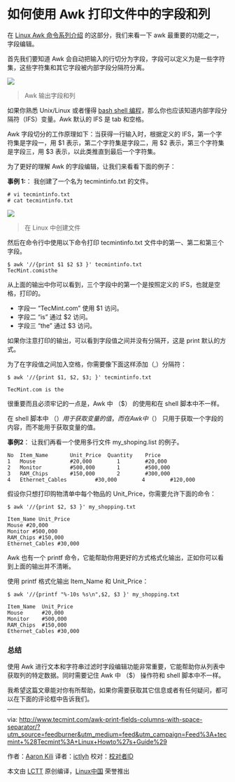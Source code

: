 如何使用 Awk 打印文件中的字段和列
===================================================

在 [Linux Awk 命令系列介绍][1] 的这部分，我们来看一下 awk 最重要的功能之一，字段编辑。

首先我们要知道 Awk 会自动把输入的行切分为字段，字段可以定义为是一些字符集，这些字符集和其它字段被内部字段分隔符分离。

![](http://www.tecmint.com/wp-content/uploads/2016/04/Awk-Print-Fields-and-Columns.png)
>Awk 输出字段和列

如果你熟悉 Unix/Linux 或者懂得 [bash shell 编程][2]，那么你也应该知道内部字段分隔符（IFS）变量。Awk 默认的 IFS 是 tab 和空格。

Awk 字段切分的工作原理如下：当获得一行输入时，根据定义的 IFS，第一个字符集是字段一，用 $1 表示，第二个字符集是字段二，用 $2 表示，第三个字符集是字段三，用 $3 表示，以此类推直到最后一个字符集。

为了更好的理解 Awk 的字段编辑，让我们来看看下面的例子：

**事例 1:**： 我创建了一个名为 tecmintinfo.txt 的文件。

```
# vi tecmintinfo.txt
# cat tecmintinfo.txt
```

![](http://www.tecmint.com/wp-content/uploads/2016/04/Create-File-in-Linux.png)
>在 Linux 中创建文件

然后在命令行中使用以下命令打印 tecmintinfo.txt 文件中的第一、第二和第三个字段。

```
$ awk '//{print $1 $2 $3 }' tecmintinfo.txt
TecMint.comisthe
```
从上面的输出中你可以看到，三个字段中的第一个是按照定义的 IFS，也就是空格，打印的。

- 字段一 “TecMint.com” 使用 $1 访问。
- 字段二 “is” 通过 $2 访问。
- 字段三 “the” 通过 $3 访问。

如果你注意打印的输出，可以看到字段值之间并没有分隔开，这是 print 默认的方式。

为了在字段值之间加入空格，你需要像下面这样添加（,）分隔符：

```
$ awk '//{print $1, $2, $3; }' tecmintinfo.txt

TecMint.com is the
```

很重要而且必须牢记的一点是，Awk 中 （$） 的使用和在 shell 脚本中不一样。

在 shell 脚本中 （$） 用于获取变量的值，而在 Awk 中 （$） 只用于获取一个字段的内容，而不能用于获取变量的值。 

**事例2**： 让我们再看一个使用多行文件 my_shoping.list 的例子。

```
No	Item_Name		Unit_Price	Quantity	Price
1	Mouse			#20,000		   1		#20,000
2 	Monitor			#500,000	   1		#500,000
3	RAM_Chips		#150,000	   2		#300,000
4	Ethernet_Cables	        #30,000		   4		#120,000	
```

假设你只想打印购物清单中每个物品的 Unit_Price，你需要允许下面的命令：

```
$ awk '//{print $2, $3 }' my_shopping.txt 

Item_Name Unit_Price
Mouse #20,000
Monitor #500,000
RAM_Chips #150,000
Ethernet_Cables #30,000
```

Awk 也有一个 printf 命令，它能帮助你用更好的方式格式化输出，正如你可以看到上面的输出并不清晰。

使用 printf 格式化输出 Item_Name 和 Unit_Price：

```
$ awk '//{printf "%-10s %s\n",$2, $3 }' my_shopping.txt 

Item_Name  Unit_Price
Mouse      #20,000
Monitor    #500,000
RAM_Chips  #150,000
Ethernet_Cables #30,000
```

### 总结

使用 Awk 进行文本和字符串过滤时字段编辑功能非常重要，它能帮助你从列表中获取列的特定数据。同时需要记住 Awk 中 （$） 操作符和 shell 脚本中不一样。

我希望这篇文章能对你有所帮助，如果你需要获取其它信息或者有任何疑问，都可以在下面的评论框中告诉我们。

--------------------------------------------------------------------------------

via: http://www.tecmint.com/awk-print-fields-columns-with-space-separator/?utm_source=feedburner&utm_medium=feed&utm_campaign=Feed%3A+tecmint+%28Tecmint%3A+Linux+Howto%27s+Guide%29

作者：[Aaron Kili][a]
译者：[ictlyh](https://github.com/ictlyh)
校对：[校对者ID](https://github.com/校对者ID)

本文由 [LCTT](https://github.com/LCTT/TranslateProject) 原创编译，[Linux中国](https://linux.cn/) 荣誉推出

[a]: http://www.tecmint.com/author/aaronkili/
[1]: http://www.tecmint.com/tag/awk-command/
[2]: http://www.tecmint.com/category/bash-shell/
